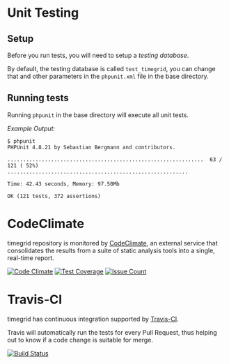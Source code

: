 # Unit Testing

## Setup

Before you run tests, you will need to setup a *testing database*.

By default, the testing database is called `test_timegrid`, you can change that 
and other parameters in the `phpunit.xml` file in the base directory.

## Running tests

Running `phpunit` in the base directory will execute all unit tests.

*Example Output:*

    $ phpunit 
    PHPUnit 4.8.21 by Sebastian Bergmann and contributors.
    
    ...............................................................  63 / 121 ( 52%)
    ..........................................................
    
    Time: 42.43 seconds, Memory: 97.50Mb
    
    OK (121 tests, 372 assertions)

# CodeClimate

timegrid repository is monitored by [CodeClimate](https://codeclimate.com/), an 
external service that consolidates the results from a suite of static analysis 
tools into a single, real-time report.

[![Code Climate](https://codeclimate.com/github/alariva/timegrid/badges/gpa.svg)](https://codeclimate.com/github/alariva/timegrid)
[![Test Coverage](https://codeclimate.com/github/alariva/timegrid/badges/coverage.svg)](https://codeclimate.com/github/alariva/timegrid/coverage)
[![Issue Count](https://codeclimate.com/github/alariva/timegrid/badges/issue_count.svg)](https://codeclimate.com/github/alariva/timegrid)

# Travis-CI

timegrid has continuous integration supported by 
[Travis-CI](https://travis-ci.org/).

Travis will automatically run the tests for every Pull Request, thus helping out
 to know if a code change is suitable for merge.

[![Build Status](https://travis-ci.org/alariva/timegrid.svg?branch=development)](https://travis-ci.org/alariva/timegrid)
